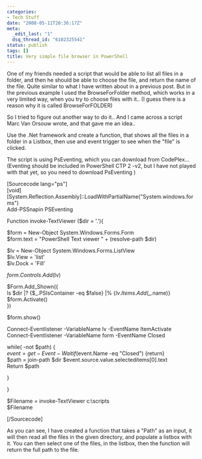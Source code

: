 ```yaml
---
categories:
- Tech Stuff
date: "2008-05-11T20:36:17Z"
meta:
  _edit_last: "1"
  dsq_thread_id: "6102325541"
status: publish
tags: []
title: Very simple file browser in PowerShell
---
```

One of my friends needed a script that would be able to list all files in a folder, and then he should be able to choose the file, and return the name of the file. Quite similar to what I have written about in a previous post. But in the previous example I used the BrowseForFolder method, which works in a very limited way, when you try to choose files with it.. (I guess there is a reason why it is called BrowseForFOLDER)

So I tried to figure out another way to do it.. And I came across a script Marc Van Orsouw wrote, and that gave me an idea..

Use the .Net framework and create a function, that shows all the files in a folder in a Listbox, then use and event trigger to see when the "file" is clicked.

The script is using PsEventing, which you can download from CodePlex... (Eventing should be included in PowerShell CTP 2 -v2, but I have not played with that yet, so you need to download PsEventing )

[Sourcecode lang="ps"]  
[void][System.Reflection.Assembly]::LoadWithPartialName("System.windows.forms")  
Add-PSSnapin PSEventing

Function invoke-TextViewer ($dir = '.'){

$form = New-Object System.Windows.Forms.Form  
$form.text = "PowerShell Text viewer " + (resolve-path $dir)

$lv = New-Object System.Windows.Forms.ListView  
$lv.View = 'list'  
$lv.Dock = 'Fill'

$form.Controls.Add($lv)

$Form.Add\_Shown({  
ls $dir |? {$\_.PSIsContainer -eq $false} |% {$lv.Items.Add($\_.name)}  
$form.Activate()  
})

$form.show()

Connect-Eventlistener -VariableName lv -EventName ItemActivate  
Connect-Eventlistener -VariableName form -EventName Closed

while( -not $path) {  
$event = get-Event -Wait  
if ($event.Name -eq "Closed") {return}  
$path = join-path $dir $event.source.value.selecteditems[0].text  
Return $path

}

}

$Filename = invoke-TextViewer c:\scripts  
$Filename

[/Sourcecode]

As you can see, I have created a function that takes a "Path" as an input, it will then read all the files in the given directory, and populate a listbox with it. You can then select one of the files, in the listbox, then the function will return the full path to the file.

